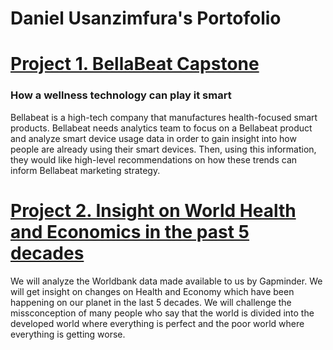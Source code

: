 # Daniel Usanzimfura's Portofolio

# [Project 1. BellaBeat Capstone](https://www.kaggle.com/code/udanny/bellabeat-capstone-google-analytics-certificate)
### How a wellness technology can play it smart
Bellabeat is a high-tech company that manufactures health-focused smart products. Bellabeat needs analytics team to focus on a Bellabeat product and analyze smart device usage data in order to gain insight into how people are already using their smart devices. Then, using this information, they would like high-level recommendations on how these trends can inform Bellabeat marketing strategy.

# [Project 2. Insight on World Health and Economics in the past 5 decades](kaggle.com/code/udanny/insight-on-world-health-and-economics)
We will analyze the Worldbank data made available to us by Gapminder. We will get insight on changes on Health and Economy which have been happening on our planet in the last 5 decades. We will challenge the missconception of many people who say that the world is divided into the developed world where everything is perfect and the poor world where everything is getting worse.

